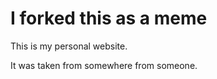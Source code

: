 # I forked this as a meme

This is my personal website.

It was taken from somewhere from someone.

